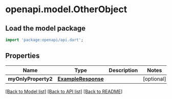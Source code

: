 # openapi.model.OtherObject

## Load the model package
```dart
import 'package:openapi/api.dart';
```

## Properties
Name | Type | Description | Notes
------------ | ------------- | ------------- | -------------
**myOnlyProperty2** | [**ExampleResponse**](ExampleResponse.md) |  | [optional] 

[[Back to Model list]](../README.md#documentation-for-models) [[Back to API list]](../README.md#documentation-for-api-endpoints) [[Back to README]](../README.md)



